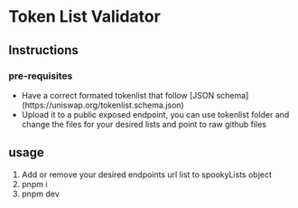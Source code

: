 # Token List Validator

## Instructions

### pre-requisites

<ul>
<li>Have a correct formated tokenlist that follow [JSON schema](https://uniswap.org/tokenlist.schema.json)
</li>
<li>Upload it to a public exposed endpoint, you can use tokenlist folder and change the files for your desired lists and point to raw github files
</li>
</ul>

## usage

1. Add or remove your desired endpoints url list to spookyLists object
2. pnpm i
3. pnpm dev
